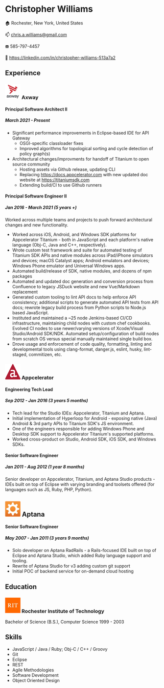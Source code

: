 # Christopher Williams
🏠 Rochester, New York, United States

📫 chris.a.williams@gmail.com

☎️ 585-797-4457

📄 https://linkedin.com/in/christopher-williams-513a7a2

## Experience

### <img src="axway.jpeg" width="50" height="50"> Axway
#### Principal Software Architect II
##### March 2021 - Present

- Significant performance improvements in Eclipse-based IDE for API Gateway
  - OSGI-specific classloader fixes
  - Improved algorithms for topological sorting and cycle detection of policy graph(s)
- Architectural changes/improvments for handoff of Titanium to open source community
  - Hosting assets via Github release, updating CLI
  - Replacing https://docs.appcelerator.com with new updated doc website at https://titaniumsdk.com
  - Extending build/CI to use Github runners

#### Principal Software Engineer II
##### Jan 2016 - March 2021 (5 years +)

Worked across multiple teams and projects to push forward architectural changes and new functionality.
- Worked across iOS, Android, and Windows SDK platforms for Appcelerator Titanium - both in JavaScript and each platform's native language (Obj-C, Java and C++, respectively).
- Wrote custom test framework and suite for automated testing of Titanium SDK APIs and native modules across iPad/iPhone simulators and devices; macOS Catalyst apps; Android emulators and devices; Windows Phone emulator and Universal Windows apps.
- Automated build/release of SDK, native modules, and dozens of npm packages
- Automated and updated doc generation and conversion process from Confluence to legacy JSDuck website and new Vue/Markdown replacement
- Generated custom tooling to lint API docs to help enforce API consistency; additional scripts to generate automated API tests from API docs; rewrote legacy build process from Python scripts to Node.js based JavaScript.
- Instituted and maintained a ~25 node Jenkins-based CI/CD infrastructure, maintaining child nodes with custom chef cookbooks. Evolved CI nodes to use newer/varying versions of Xcode/Visual Studio/Android SDK/NDK. Automated setup/configuration of build nodes from scratch OS versus special manually maintained single build box.
- Drove usage and enforcement of code quality, formatting, linting and developmental tools using clang-format, danger.js, eslint, husky, lint-staged, commitizen, etc.


### <img src="appcelerator.png" width="50" height="50"> Appcelerator
#### Engineering Tech Lead
##### Sep 2012 - Jan 2016 (3 years 5 months)

- Tech lead for the Studio IDEs: Appcelerator, Titanium and Aptana.
- Initial implementation of Hyperloop for Android - exposing native (Java) Android & 3rd party APIs to Titanium SDK's JS environment.
- One of the engineers responsible for adding Windows Phone and Desktop SDK support to Appcelerator Titanium's supported platforms.
- Worked cross-product on Studio, Android SDK, iOS SDK, and Windows SDKs.

#### Senior Software Engineer
##### Jan 2011 - Aug 2012 (1 year 8 months)

Senior developer on Appcelerator, Titanium, and Aptana Studio products - IDEs built on top of Eclipse with varying branding and toolsets offered (for languages such as JS, Ruby, PHP, Python).

## <img src="aptana.jpeg" width="50" height="50"> Aptana
#### Senior Software Engineer
##### May 2007 - Jan 2011 (3 years 9 months)

- Solo developer on Aptana RadRails - a Rails-focused IDE built on top of Eclipse and Aptana Studio, which added Ruby language support and tooling.
- Rewrite of Aptana Studio for v3 adding custom git support
- Initial POC of backend service for on-demand cloud hosting

## Education
### <img src="rit.jpeg" width="50" height="50"> Rochester Institute of Technology
Bachelor of Science (B.S.), Computer Science 1999 - 2003

## Skills
 - JavaScript / Java / Ruby; Obj-C / C++ / Groovy
 - Git
 - Eclipse
 - REST
 - Agile Methodologies
 - Software Development
 - Object Oriented Design
